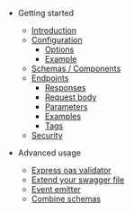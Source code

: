 - Getting started

  - [Introduction](/zh/README.md)
  - [Configuration](/zh/configuration.md?id=configuration)
    - [Options](/zh/configuration.md?id=configuration)
    - [Example](/zh/configuration.md?id=full-example)
  - [Schemas / Components](/zh/components.md)
  - [Endpoints](/zh/responses.md)
    - [Responses](/zh/responses.md)
    - [Request body](/zh/requestBody.md)
    - [Parameters](/zh/parameters.md)
    - [Examples](/zh/examples.md)
    - [Tags](/zh/tags.md)
  - [Security](/zh/security.md)

- Advanced usage

  - [Express oas validator](/es/validator.md)
  - [Extend your swagger file](/zh/merge.md)
  - [Event emitter](/zh/eventEmitter.md)
  - [Combine schemas](/zh/combineSchemas.md)